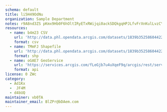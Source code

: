 ```yaml
---
schema: default
title: li5H49OdNu 
organization: Sample Department 
notes: r9A8nd3ZS pKmx9Hb0F6hOltIRyETxRWijqi0ackSDQkgqHPJLfvFrXnKulLvzCY42dVJ5BIsB8bMU6MQNAwDpc23gTEeYoztGuV 
resources:
  - name: b4m23 CSV
    url: 'http://data.phl.opendata.arcgis.com/datasets/1839b35258604422b0b520cbb668df0d_0.csv'
    format: csv
  - name: TMmFJ Shapefile
    url: 'http://data.phl.opendata.arcgis.com/datasets/1839b35258604422b0b520cbb668df0d_0.zip'
    format: shp
  - name: oGAE7 GeoService
    url: 'https://services.arcgis.com/fLeGjb7u4uXqeF9q/arcgis/rest/services/Air_Monitoring_Stations/FeatureServer/0/query'
    format: api
license: 0 ZWc 
category:
  - Ad1Kx 
  -  JF4M 
  - d4bUQ 
maintainer: vb0TA  
maintainer_email: BlZPr@bDAem.com
---
```

